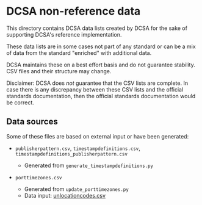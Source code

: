 DCSA non-reference data
=======================

This directory contains DCSA data lists created by DCSA
for the sake of supporting DCSA's reference implementation.

These data lists are in some cases not part of any standard
or can be a mix of data from the standard "enriched" with
additional data.

DCSA maintains these on a best effort basis and do not guarantee
stability.  CSV files and their structure may change.

Disclaimer: DCSA does *not* guarantee that the CSV lists are
complete. In case there is any discrepancy between these CSV
lists and the official standards documentation, then the
official standards documentation would be correct.


Data sources
------------

Some of these files are based on external input or have been
generated:

 * `publisherpattern.csv`, `timestampdefinitions.csv`, `timestampdefinitions_publisherpattern.csv`
   * Generated from `generate_timestampdefinitions.py` 

 * `porttimezones.csv`
   * Generated from `update_porttimezones.py`
   * Data input: [unlocationcodes.csv](../samples.d/unlocationcodes.csv)

